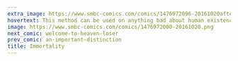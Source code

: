 ```yaml
---
extra_image: https://www.smbc-comics.com/comics/1476972096-20161020after.png
hovertext: This method can be used on anything bad about human existence!
image: https://www.smbc-comics.com/comics/1476972000-20161020.png
next_comic: welcome-to-heaven-loser
prev_comic: an-important-distinction
title: Immortality
---
```


